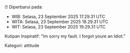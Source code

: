 ⏰ Diperbarui pada:
- WIB: Selasa, 23 September 2025 17.29.31 UTC
- WITA: Selasa, 23 September 2025 18.29.31 UTC
- WIT: Selasa, 23 September 2025 19.29.31 UTC

Kutipan Inspiratif:
"Im sorry my fault. I forgot youre an Idiot."


Kategori: attitude

